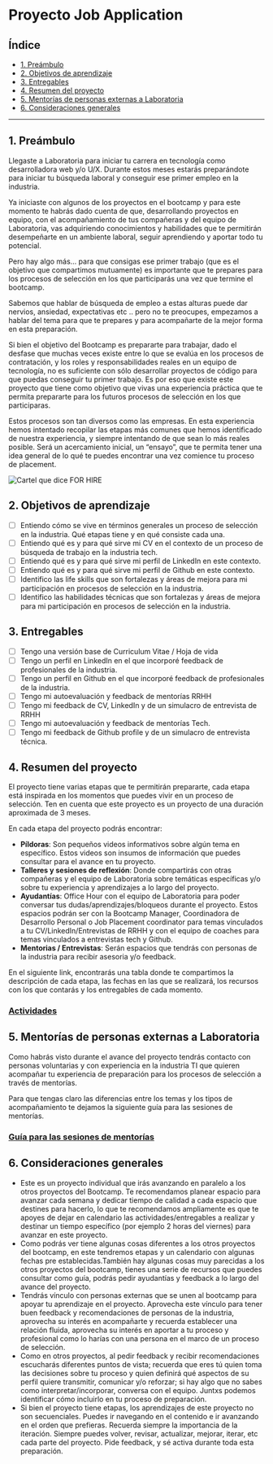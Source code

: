 # Proyecto Job Application

## Índice

- [1. Preámbulo](#1-preámbulo)
- [2. Objetivos de aprendizaje](#2-objetivos-de-aprendizaje)
- [3. Entregables](#3-entregables)
- [4. Resumen del proyecto](#4-resumen-del-proyecto)
- [5. Mentorías de personas externas a Laboratoria](#5-mentorías-de-personas-externas-a-laboratoria)
- [6. Consideraciones generales](#6-consideraciones-generales)

---

## 1. Preámbulo

Llegaste a Laboratoria para iniciar tu carrera en tecnología como desarrolladora
web y/o U/X. Durante estos meses estarás preparándote para iniciar tu búsqueda
laboral y conseguir ese primer empleo en la industria.

Ya iniciaste con algunos de los proyectos en el bootcamp y para este momento te
habrás dado cuenta de que, desarrollando proyectos en equipo, con el
acompañamiento de tus compañeras y del equipo de Laboratoria, vas adquiriendo
conocimientos y habilidades que te permitirán desempeñarte en un ambiente
laboral, seguir aprendiendo y aportar todo tu potencial.

Pero hay algo más… para que consigas ese primer trabajo (que es el objetivo que
compartimos mutuamente) es importante que te prepares para los procesos de
selección en los que participarás  una vez que termine el bootcamp.

Sabemos que hablar de búsqueda de empleo a estas alturas puede dar nervios,
ansiedad, expectativas etc .. pero no te preocupes, empezamos a hablar del tema
para que te prepares y para acompañarte de la mejor forma en esta preparación.

Si bien el objetivo del Bootcamp es prepararte para trabajar, dado el desfase
que muchas veces existe entre lo que se evalúa en los procesos de contratación,
y los roles y responsabilidades reales en un equipo de tecnología, no es
suficiente con sólo desarrollar proyectos de código para que puedas conseguir tu
primer trabajo. Es por eso que existe este proyecto que tiene como objetivo que
vivas una experiencia práctica que te permita prepararte para los futuros
procesos de selección en los que participaras.

Estos procesos son tan diversos como las empresas. En esta experiencia hemos
intentado recopilar las etapas más comunes que hemos identificado de nuestra
experiencia, y siempre intentando de que sean lo más reales posible. Será un
acercamiento inicial, un “ensayo”, que te permita tener una idea general de lo
qué te puedes encontrar una vez comience tu proceso de placement.

![Cartel que dice FOR HIRE](https://user-images.githubusercontent.com/110297/135535064-9a0c0aa1-5b25-4c83-a909-4875a86d9963.jpg)

## 2. Objetivos de aprendizaje

- [ ] Entiendo cómo se vive en términos generales un proceso de selección en la
  industria. Qué etapas tiene y en qué consiste cada una.
- [ ] Entiendo qué es y para qué sirve mi CV en el contexto de un proceso de
  búsqueda de trabajo en la industria tech.
- [ ] Entiendo qué es y para qué sirve mi perfil de LinkedIn en este contexto.
- [ ] Entiendo qué es y para qué sirve mi perfil de Github en este contexto.
- [ ] Identifico las life skills que son fortalezas y áreas de mejora para mi
  participación en procesos de selección en la industria.
- [ ] Identifico las habilidades técnicas que son fortalezas y áreas de mejora
  para mi participación en procesos de selección en la industria.

## 3. Entregables

- [ ] Tengo una versión base de Curriculum Vitae / Hoja de vida
- [ ] Tengo un perfil en LinkedIn en el que incorporé feedback de profesionales
  de la industria.
- [ ] Tengo un perfil en Github en el que incorporé feedback de profesionales de
  la industria.
- [ ] Tengo mi autoevaluación y feedback de mentorías RRHH
- [ ] Tengo mi feedback de CV, LinkedIn y de un simulacro de entrevista de RRHH
- [ ] Tengo mi autoevaluación y feedback de mentorías Tech.
- [ ] Tengo mi feedback de Github profile y de un simulacro de entrevista técnica.

## 4. Resumen del proyecto

El proyecto tiene varias etapas que te permitirán prepararte, cada etapa está
inspirada en los momentos que puedes vivir en un proceso de selección. Ten en
cuenta que este proyecto es un proyecto de una duración aproximada de 3 meses.

En cada etapa del proyecto podrás encontrar:

- **Píldoras**: Son pequeños videos informativos sobre algún tema en específico.
  Estos videos son insumos de información que puedes consultar para el avance en
  tu proyecto.
- **Talleres y sesiones de reflexión**: Donde compartirás con otras compañeras y
  el equipo de Laboratoria sobre temáticas específicas y/o sobre tu experiencia
  y aprendizajes a lo largo del proyecto.
- **Ayudantías**: Office Hour con el equipo de Laboratoria para poder conversar
  tus dudas/aprendizajes/bloqueos durante el proyecto. Estos espacios podrán ser
  con la Bootcamp Manager, Coordinadora de Desarrollo Personal o Job Placement
  coordinator para temas vinculados a tu CV/LinkedIn/Entrevistas de RRHH y con
  el equipo de coaches para temas vinculados a entrevistas tech y Github.
- **Mentorias / Entrevistas**: Serán espacios que tendrás con personas de la
  industria para recibir asesoria y/o feedback.

En el siguiente link, encontrarás una tabla donde te compartimos la descripción
de cada etapa, las fechas en las que se realizará, los recursos con los que
contarás y los entregables de cada momento.

### [Actividades](./Activities.md)

## 5. Mentorías de personas externas a Laboratoria

Como habrás visto durante el avance del proyecto tendrás contacto con personas
voluntarias y con experiencia en la industria TI que quieren acompañar tu
experiencia de preparación para los procesos de selección a través de mentorías.

Para que tengas claro las diferencias entre los temas y los tipos de
acompañamiento te dejamos la siguiente guía para las sesiones de mentorías.

### [Guía para las sesiones de mentorías](./Mentoring.md)

## 6. Consideraciones generales

- Este es un proyecto individual que irás avanzando en paralelo a los otros
  proyectos del Bootcamp. Te recomendamos planear espacio para avanzar cada
  semana y dedicar tiempo de calidad a cada espacio que destines para hacerlo,
  lo que te recomendamos ampliamente es que te apoyes de dejar en calendario las
  actividades/entregables a realizar y destinar un tiempo específico (por
  ejemplo 2 horas del viernes) para avanzar en este proyecto.
- Como podrás ver tiene algunas cosas diferentes a los otros proyectos del
  bootcamp, en este tendremos etapas y un calendario con algunas fechas pre
  establecidas.También hay algunas cosas muy parecidas a los otros proyectos del
  bootcamp, tienes una serie de recursos que puedes consultar como guía, podrás
  pedir ayudantías y feedback a lo largo del avance del proyecto.
- Tendrás vínculo con personas externas que se unen al bootcamp para apoyar tu
  aprendizaje en el proyecto. Aprovecha este vínculo para tener buen feedback y
  recomendaciones de personas de la industria, aprovecha su interés en
  acompañarte y recuerda establecer una relación fluida, aprovecha su interés en
  aportar a tu proceso y  profesional como lo harías con una persona en el marco
  de un proceso de selección.
- Como en otros proyectos, al pedir feedback y recibir recomendaciones
  escucharás diferentes puntos de vista; recuerda que eres tú quien toma las
  decisiones sobre tu proceso y quien definirá qué aspectos de su perfil quiere
  transmitir, comunicar y/o reforzar; si hay algo que no sabes como
  interpretar/incorporar, conversa con el equipo. Juntxs podemos identificar
  cómo incluirlo en tu proceso de preparación.
- Si bien el proyecto tiene etapas, los aprendizajes de este proyecto no son
  secuenciales. Puedes ir navegando en el contenido e ir avanzando en el orden
  que prefieras. Recuerda siempre la importancia de la iteración. Siempre puedes
  volver, revisar, actualizar, mejorar, iterar, etc cada parte del proyecto.
  Pide feedback, y sé activa durante toda esta preparación.